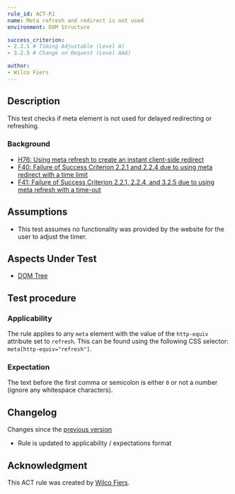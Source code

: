 ```yaml
---
rule_id: ACT-R1
name: Meta refresh and redirect is not used
environment: DOM Structure

success_criterion:
- 2.2.1 # Timing Adjustable (Level A)
- 3.2.5 # Change on Request (Level AAA)

author:
- Wilco Fiers
---
```


## Description

This test checks if meta element is not used for delayed redirecting or refreshing.

### Background

- [H76: Using meta refresh to create an instant client-side redirect](http://www.w3.org/TR/WCAG20-TECHS/H76.html)
- [F40: Failure of Success Criterion 2.2.1 and 2.2.4 due to using meta redirect with a time limit](http://www.w3.org/TR/WCAG20-TECHS/F40.html)
- [F41: Failure of Success Criterion 2.2.1, 2.2.4, and 3.2.5 due to using meta refresh with a time-out](http://www.w3.org/TR/WCAG20-TECHS/F41.html)

## Assumptions

- This test assumes no functionality was provided by the website for the user to adjust the timer.

## Aspects Under Test

- [DOM Tree](https://www.w3.org/TR/act-rules-format/#input-aspects-dom)

## Test procedure

### Applicability

The rule applies to any `meta` element with the value of the `http-equiv` attribute set to `refresh`. This can be found using the following CSS selector: `meta[http-equiv="refresh"]`.

### Expectation

The text before the first comma or semicolon is either `0` or not a number (ignore any whitespace characters).

## Changelog

Changes since the [previous version](https://github.com/w3c/wcag-act-rules/blob/73ed1156e84b44b97f383d214da7791e5c11b76c/_rules/ACT-R1.md)

- Rule is updated to applicability / expectations format

## Acknowledgment

This ACT rule was created by [Wilco Fiers](https://github.com/WilcoFiers).